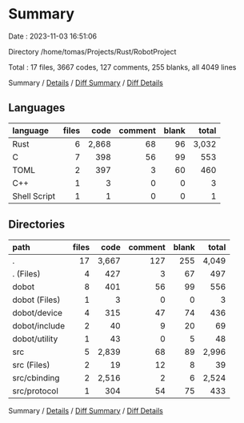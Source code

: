# Summary

Date : 2023-11-03 16:51:06

Directory /home/tomas/Projects/Rust/RobotProject

Total : 17 files,  3667 codes, 127 comments, 255 blanks, all 4049 lines

Summary / [Details](details.md) / [Diff Summary](diff.md) / [Diff Details](diff-details.md)

## Languages
| language | files | code | comment | blank | total |
| :--- | ---: | ---: | ---: | ---: | ---: |
| Rust | 6 | 2,868 | 68 | 96 | 3,032 |
| C | 7 | 398 | 56 | 99 | 553 |
| TOML | 2 | 397 | 3 | 60 | 460 |
| C++ | 1 | 3 | 0 | 0 | 3 |
| Shell Script | 1 | 1 | 0 | 0 | 1 |

## Directories
| path | files | code | comment | blank | total |
| :--- | ---: | ---: | ---: | ---: | ---: |
| . | 17 | 3,667 | 127 | 255 | 4,049 |
| . (Files) | 4 | 427 | 3 | 67 | 497 |
| dobot | 8 | 401 | 56 | 99 | 556 |
| dobot (Files) | 1 | 3 | 0 | 0 | 3 |
| dobot/device | 4 | 315 | 47 | 74 | 436 |
| dobot/include | 2 | 40 | 9 | 20 | 69 |
| dobot/utility | 1 | 43 | 0 | 5 | 48 |
| src | 5 | 2,839 | 68 | 89 | 2,996 |
| src (Files) | 2 | 19 | 12 | 8 | 39 |
| src/cbinding | 2 | 2,516 | 2 | 6 | 2,524 |
| src/protocol | 1 | 304 | 54 | 75 | 433 |

Summary / [Details](details.md) / [Diff Summary](diff.md) / [Diff Details](diff-details.md)